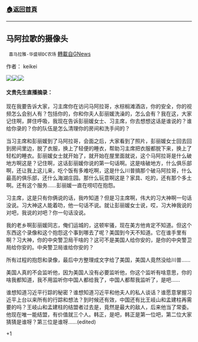###  [:house:返回首頁](https://github.com/ourhimalayas/txt)
---


## 马阿拉歌的摄像头
` 喜马拉雅-华盛顿DC农场` [轉載自GNews](https://gnews.org/zh-hans/1541417/)

作者： keikei


![](https://assets.gnews.org/wp-content/uploads/2021/09/1-96-scaled.jpg)![](https://assets.gnews.org/wp-content/uploads/2021/09/2-71-scaled.jpg)![](https://assets.gnews.org/wp-content/uploads/2021/09/3-54-scaled.jpg)
#### 文贵先生直播摘录： 

现在我要告诉大家，习主席你在访问马阿拉哥，水棕榈滩酒店，你的安全，你的视频怎么会别人有？包括你的，你和你夫人彭丽媛洗澡的，怎么会有？我在这，大家记住啊，屏住呼吸，我现在告诉彭丽媛女士、习主席，你去想想这话是谁说的？谁给你录的？你的队伍是怎么清理你的房间和洗手间的？

当习主席和彭丽媛到了马阿拉哥，会面之后，大家看到了照片，彭丽媛女士回去回到房间里边，脱了衣服，换上了轻便的睡衣，帮助习主席把衣服都脱下来，换上了轻松的睡衣。彭丽媛女士就开始了，就开始在屋里面就说，这个马阿拉哥是什么破地方啊这是？记住啊，这话彭丽媛你说的第一句话啊。这是啥破地方，什么俱乐部啊，还让我上这儿来，吃个饭有多难吃啊，这是什么川普搞那个破马阿拉哥，什么最高的俱乐部，还什么海湖庄园。那什么玩意啊这是？家具、吃的，还有那个多土啊。还有这个服务……彭丽媛一直在唠叨在抱怨。

习主席，这是只有你俩说的话，我咋知道？但是习主席啊，伟大的习大神啊一句话没说。习大神这人能着叻，他一句话不说。就让彭丽媛女士说，哎，习大神我说的对吧，我说的对吧？你一句话没说。

我的老乡啊彭丽媛同志，俺们运城的，这顿牢骚，现在美方他肯定不知道。但这个东西这个录像和这个抱怨这个事到哪去了呢？美国到今天不知道。它在谁手里有啊？习大神，你的中央警卫局干啥的？这可不是美国人给你安的，是你的中央警卫局给你安的。中央警卫局谁给你安的？

所有过程的抱怨和录像，最后中方整理成文字给了美国，美国人竟然没给川普……

美国人真的不会监听他，因为美国人没有必要监听他，你这个监听有啥意思，你的啥我都知道，我不用监听你中国人都给我了，中国人都帮我监听了，是吧……

谁想知道习近平行踪的秘密？谁想知道习近平和他夫人的私人谈话？谁愿意掌握习近平上台以来所有的行踪和想法？到时候还有效，中国还有比王岐山和孟建柱再需要的吗？王岐山和孟建柱的结盟者过去是，竟然是最大的敌人，后来他当了常委。他现在唯一能结盟，有价值就三个人。韩正，是吧，韩正是第一位吧，第二位大家猜猜是谁呀？第三位是谁呀……(edited)

+1
